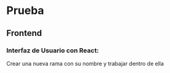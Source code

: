 # Prueba
## Frontend

### Interfaz de Usuario con React:

Crear una nueva rama con su nombre y trabajar dentro de ella
